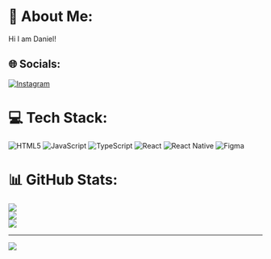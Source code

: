 # 💫 About Me:
Hi I am Daniel!


## 🌐 Socials:
[![Instagram](https://img.shields.io/badge/Instagram-%23E4405F.svg?logo=Instagram&logoColor=white)](https://instagram.com/pomiryu_) 

# 💻 Tech Stack:
![HTML5](https://img.shields.io/badge/html5-%23E34F26.svg?style=flat-square&logo=html5&logoColor=white) ![JavaScript](https://img.shields.io/badge/javascript-%23323330.svg?style=flat-square&logo=javascript&logoColor=%23F7DF1E) ![TypeScript](https://img.shields.io/badge/typescript-%23007ACC.svg?style=flat-square&logo=typescript&logoColor=white) ![React](https://img.shields.io/badge/react-%2320232a.svg?style=flat-square&logo=react&logoColor=%2361DAFB) ![React Native](https://img.shields.io/badge/react_native-%2320232a.svg?style=flat-square&logo=react&logoColor=%2361DAFB) ![Figma](https://img.shields.io/badge/figma-%23F24E1E.svg?style=flat-square&logo=figma&logoColor=white)
# 📊 GitHub Stats:
![](https://github-readme-stats.vercel.app/api?username=pomiboy&theme=default&hide_border=true&include_all_commits=true&count_private=false)<br/>
![](https://github-readme-streak-stats.herokuapp.com/?user=pomiboy&theme=default&hide_border=true)<br/>
![](https://github-readme-stats.vercel.app/api/top-langs/?username=pomiboy&theme=default&hide_border=true&include_all_commits=true&count_private=false&layout=compact)

---
[![](https://visitcount.itsvg.in/api?id=pomiboy&icon=8&color=1)](https://visitcount.itsvg.in)

<!-- Proudly created with GPRM ( https://gprm.itsvg.in ) -->
